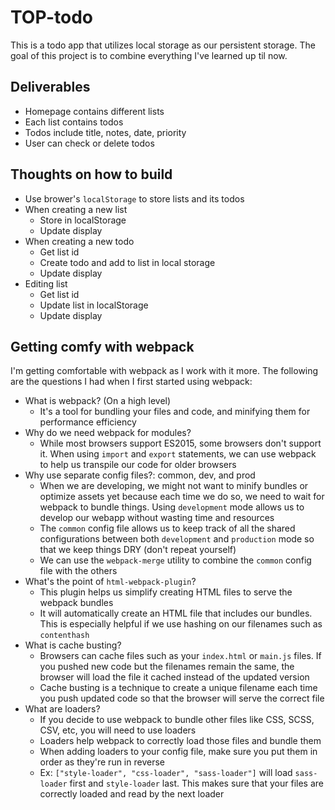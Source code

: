 # TOP-todo

This is a todo app that utilizes local storage as our persistent storage. The goal of this project is to combine everything I've learned up til now.

## Deliverables

- Homepage contains different lists
- Each list contains todos
- Todos include title, notes, date, priority
- User can check or delete todos

## Thoughts on how to build

- Use brower's `localStorage` to store lists and its todos
- When creating a new list
    - Store in localStorage
    - Update display
- When creating a new todo
    - Get list id
    - Create todo and add to list in local storage
    - Update display
- Editing list
    - Get list id
    - Update list in localStorage
    - Update display

## Getting comfy with webpack

I'm getting comfortable with webpack as I work with it more. The following are the questions I had when I first started using webpack:

- What is webpack? (On a high level)
    - It's a tool for bundling your files and code, and minifying them for performance efficiency
- Why do we need webpack for modules?
    - While most browsers support ES2015, some browsers don't support it. When using `import` and `export` statements, we can use webpack to help us transpile our code for older browsers
- Why use separate config files?: common, dev, and prod
    - When we are developing, we might not want to minify bundles or optimize assets yet because each time we do so, we need to wait for webpack to bundle things. Using `development` mode allows us to develop our webapp without wasting time and resources
    - The `common` config file allows us to keep track of all the shared configurations between both `development` and `production` mode so that we keep things DRY (don't repeat yourself)
    - We can use the `webpack-merge` utility to combine the `common` config file with the others
- What's the point of `html-webpack-plugin`?
    - This plugin helps us simplify creating HTML files to serve the webpack bundles
    - It will automatically create an HTML file that includes our bundles. This is especially helpful if we use hashing on our filenames such as `contenthash`
- What is cache busting?
    - Browsers can cache files such as your `index.html` or `main.js` files. If you pushed new code but the filenames remain the same, the browser will load the file it cached instead of the updated version
    - Cache busting is a technique to create a unique filename each time you push updated code so that the browser will serve the correct file
- What are loaders?
    - If you decide to use webpack to bundle other files like CSS, SCSS, CSV, etc, you will need to use loaders
    - Loaders help webpack to correctly load those files and bundle them
    - When adding loaders to your config file, make sure you put them in order as they're run in reverse
    - Ex: `["style-loader", "css-loader", "sass-loader"]` will load `sass-loader` first and `style-loader` last. This makes sure that your files are correctly loaded and read by the next loader